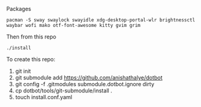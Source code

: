 Packages

    pacman -S sway swaylock swayidle xdg-desktop-portal-wlr brightnessctl waybar wofi mako otf-font-awesome kitty gvim grim 

Then from this repo

    ./install

To create this repo:

1. git init
1. git submodule add https://github.com/anishathalye/dotbot
1. git config -f .gitmodules submodule.dotbot.ignore dirty
1. cp dotbot/tools/git-submodule/install .
1. touch install.conf.yaml  
